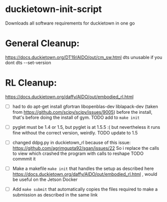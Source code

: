 # duckietown-init-script
Downloads all software requirements for duckietown in one go

# General Cleanup:
https://docs.duckietown.org/DT19/AIDO/out/cm_sw.html
dts unusable if you dont dts --set-version

# RL Cleanup:
https://docs.duckietown.org/daffy/AIDO/out/embodied_rl.html

- [ ] had to do apt-get install gfortran libopenblas-dev liblapack-dev (taken from https://github.com/scipy/scipy/issues/9005) before the install, that's before doing the install of gym. TODO add to `make init`

- [ ] pyglet must be 1.4 or 1.5, but pyglet is at 1.5.5 :( but nevertheless it runs fine without the correct version, weirdly. TODO update to 1.5

- [ ] changed ddpg.py in duckietown_rl because of this issue: https://github.com/agrimgupta92/sgan/issues/22 So i replace the calls to view which crashed the program with calls to reshape TODO commmit it

- [ ] Make a makefile `make init` that handles the setup as described here https://docs.duckietown.org/daffy/AIDO/out/embodied_rl.html , would be useful on the Jetson Docker

- [ ] Add `make submit` that automatically copies the files required to make a submission as described in the same link
